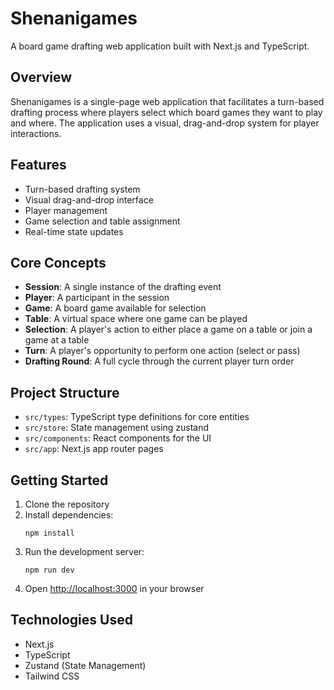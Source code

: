 # Shenanigames

A board game drafting web application built with Next.js and TypeScript.

## Overview

Shenanigames is a single-page web application that facilitates a turn-based drafting process where players select which board games they want to play and where. The application uses a visual, drag-and-drop system for player interactions.

## Features

- Turn-based drafting system
- Visual drag-and-drop interface
- Player management
- Game selection and table assignment
- Real-time state updates

## Core Concepts

- **Session**: A single instance of the drafting event
- **Player**: A participant in the session
- **Game**: A board game available for selection
- **Table**: A virtual space where one game can be played
- **Selection**: A player's action to either place a game on a table or join a game at a table
- **Turn**: A player's opportunity to perform one action (select or pass)
- **Drafting Round**: A full cycle through the current player turn order

## Project Structure

- `src/types`: TypeScript type definitions for core entities
- `src/store`: State management using zustand
- `src/components`: React components for the UI
- `src/app`: Next.js app router pages

## Getting Started

1. Clone the repository
2. Install dependencies:
   ```
   npm install
   ```
3. Run the development server:
   ```
   npm run dev
   ```
4. Open [http://localhost:3000](http://localhost:3000) in your browser

## Technologies Used

- Next.js
- TypeScript
- Zustand (State Management)
- Tailwind CSS